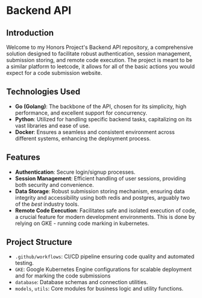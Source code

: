 # Backend API 

## Introduction
Welcome to my Honors Project's Backend API repository, a comprehensive solution designed to facilitate robust authentication, session management, submission storing, and remote code execution. The project is meant to be a similar platform to leetcode, it allows for all of the basic actions you would expect for a code submission website.

## Technologies Used
- **Go (Golang)**: The backbone of the API, chosen for its simplicity, high performance, and excellent support for concurrency.
- **Python**: Utilized for handling specific backend tasks, capitalizing on its vast libraries and ease of use.
- **Docker**: Ensures a seamless and consistent environment across different systems, enhancing the deployment process.

## Features
- **Authentication**: Secure login/signup processes.
- **Session Management**: Efficient handling of user sessions, providing both security and convenience. 
- **Data Storage**: Robust submission storing mechanism, ensuring data integrity and accessibility using both redis and postgres, arguably two of the *best* industry tools.
- **Remote Code Execution**: Facilitates safe and isolated execution of code, a crucial feature for modern development environments. This is done by relying on GKE - running code marking in kubernetes.

## Project Structure
- `.github/workflows`: CI/CD pipeline ensuring code quality and automated testing.
- `GKE`: Google Kubernetes Engine configurations for scalable deployment and for marking the code submissions
- `database`: Database schemas and connection utilities.
- `models`, `utils`: Core modules for business logic and utility functions.
